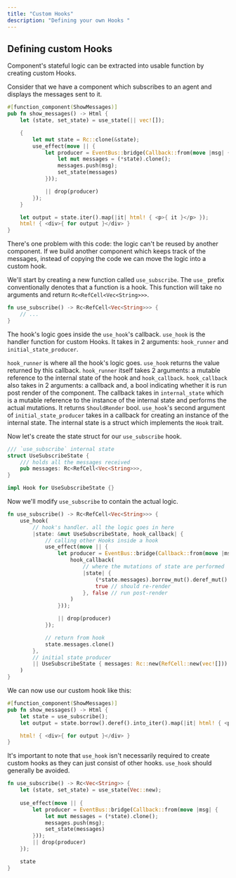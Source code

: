 ```yaml
---
title: "Custom Hooks"
description: "Defining your own Hooks "
---
```


## Defining custom Hooks

Component's stateful logic can be extracted into usable function by creating custom Hooks. 

Consider that we have a component which subscribes to an agent and displays the messages sent to it.
```rust
#[function_component(ShowMessages)]
pub fn show_messages() -> Html {
    let (state, set_state) = use_state(|| vec![]);

    {
        let mut state = Rc::clone(&state);
        use_effect(move || {
            let producer = EventBus::bridge(Callback::from(move |msg| {
                let mut messages = (*state).clone();
                messages.push(msg);
                set_state(messages)
            }));

            || drop(producer)
        });
    }

    let output = state.iter().map(|it| html! { <p>{ it }</p> });
    html! { <div>{ for output }</div> }
}
```

There's one problem with this code: the logic can't be reused by another component.
If we build another component which keeps track of the messages, instead of copying the code we can move the logic into a custom hook.

We'll start by creating a new function called `use_subscribe`.
The `use_` prefix conventionally denotes that a function is a hook.
This function will take no arguments and return `Rc<RefCell<Vec<String>>>`.
```rust
fn use_subscribe() -> Rc<RefCell<Vec<String>>> {
    // ...
}
```

The hook's logic goes inside the `use_hook`'s callback.
`use_hook` is the handler function for custom Hooks. It takes in 2 arguments: `hook_runner` and `initial_state_producer`. 

`hook_runner` is where all the hook's logic goes. `use_hook` returns the value returned by this callback.
`hook_runner` itself takes 2 arguments: a mutable reference to the internal state of the hook and `hook_callback`.
`hook_callback` also takes in 2 arguments: a callback and, a bool indicating whether it is run post render of the component.
The callback takes in `internal_state` which is a mutable reference to the instance of the internal state and performs the actual mutations. 
It returns `ShouldRender` bool.
`use_hook`'s second argument of `initial_state_producer` takes in a callback for creating an instance of the internal state.
The internal state is a struct which implements the `Hook` trait.

Now let's create the state struct for our `use_subscribe` hook.
```rust
/// `use_subscribe` internal state
struct UseSubscribeState {
    /// holds all the messages received
    pub messages: Rc<RefCell<Vec<String>>>,
}

impl Hook for UseSubscribeState {}
```

Now we'll modify `use_subscribe` to contain the actual logic.
```rust
fn use_subscribe() -> Rc<RefCell<Vec<String>>> {
    use_hook(
        // hook's handler. all the logic goes in here
        |state: &mut UseSubscribeState, hook_callback| {
            // calling other Hooks inside a hook
            use_effect(move || {
                let producer = EventBus::bridge(Callback::from(move |msg| {
                    hook_callback(
                        // where the mutations of state are performed
                        |state| {
                            (*state.messages).borrow_mut().deref_mut().push(msg);
                            true // should re-render
                        }, false // run post-render
                    )
                }));

                || drop(producer)
            });

            // return from hook
            state.messages.clone()
        },
        // initial state producer
        || UseSubscribeState { messages: Rc::new(RefCell::new(vec![])) },
    )
}
```

We can now use our custom hook like this:
```rust
#[function_component(ShowMessages)]
pub fn show_messages() -> Html {
    let state = use_subscribe();
    let output = state.borrow().deref().into_iter().map(|it| html! { <p>{ it }</p> });

    html! { <div>{ for output }</div> }
}
```

It's important to note that `use_hook` isn't necessarily required to create custom hooks 
as they can just consist of other hooks. `use_hook` should generally be avoided. 

```rust
fn use_subscribe() -> Rc<Vec<String>> {
    let (state, set_state) = use_state(Vec::new);
  
    use_effect(move || {
        let producer = EventBus::bridge(Callback::from(move |msg| {
            let mut messages = (*state).clone();
            messages.push(msg);
            set_state(messages)
        }));
        || drop(producer)
    });

    state
}
```   
